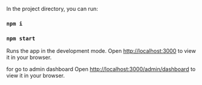 In the project directory, you can run:

### `npm i`

### `npm start`

Runs the app in the development mode.
Open [http://localhost:3000](http://localhost:3000) to view it in your browser.

for go to admin dashboard
Open [http://localhost:3000/admin/dashboard](http://localhost:3000/admin/dashboard) to view it in your browser.

